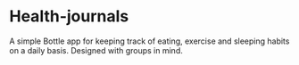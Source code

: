 Health-journals
===============

A simple Bottle app for keeping track of eating, exercise and sleeping habits on a daily basis. Designed with groups in mind.
